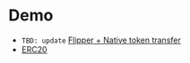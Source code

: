 # Demo

  + `TBD: update` [Flipper + Native token transfer](user/demo/flipper.md)
  + [ERC20](user/demo/erc20.md)
